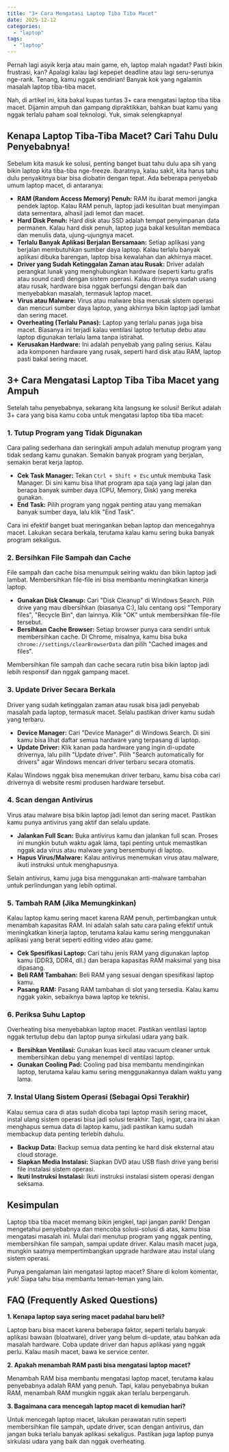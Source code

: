 ```yaml
---
title: "3+ Cara Mengatasi Laptop Tiba Tiba Macet"
date: 2025-12-12
categories: 
  - "laptop"
tags: 
  - "laptop"
---
```


Pernah lagi asyik kerja atau main game, eh, laptop malah ngadat? Pasti bikin frustrasi, kan? Apalagi kalau lagi kepepet deadline atau lagi seru-serunya nge-rank. Tenang, kamu nggak sendirian! Banyak kok yang ngalamin masalah laptop tiba-tiba macet.

Nah, di artikel ini, kita bakal kupas tuntas 3+ cara mengatasi laptop tiba tiba macet. Dijamin ampuh dan gampang dipraktikkan, bahkan buat kamu yang nggak terlalu paham soal teknologi. Yuk, simak selengkapnya!

## Kenapa Laptop Tiba-Tiba Macet? Cari Tahu Dulu Penyebabnya!

Sebelum kita masuk ke solusi, penting banget buat tahu dulu apa sih yang bikin laptop kita tiba-tiba nge-freeze. Ibaratnya, kalau sakit, kita harus tahu dulu penyakitnya biar bisa diobatin dengan tepat. Ada beberapa penyebab umum laptop macet, di antaranya:

- **RAM (Random Access Memory) Penuh:** RAM itu ibarat memori jangka pendek laptop. Kalau RAM penuh, laptop jadi kesulitan buat menyimpan data sementara, alhasil jadi lemot dan macet.
- **Hard Disk Penuh:** Hard disk atau SSD adalah tempat penyimpanan data permanen. Kalau hard disk penuh, laptop juga bakal kesulitan membaca dan menulis data, ujung-ujungnya macet.
- **Terlalu Banyak Aplikasi Berjalan Bersamaan:** Setiap aplikasi yang berjalan membutuhkan sumber daya laptop. Kalau terlalu banyak aplikasi dibuka barengan, laptop bisa kewalahan dan akhirnya macet.
- **Driver yang Sudah Ketinggalan Zaman atau Rusak:** Driver adalah perangkat lunak yang menghubungkan hardware (seperti kartu grafis atau sound card) dengan sistem operasi. Kalau drivernya sudah usang atau rusak, hardware bisa nggak berfungsi dengan baik dan menyebabkan masalah, termasuk laptop macet.
- **Virus atau Malware:** Virus atau malware bisa merusak sistem operasi dan mencuri sumber daya laptop, yang akhirnya bikin laptop jadi lambat dan sering macet.
- **Overheating (Terlalu Panas):** Laptop yang terlalu panas juga bisa macet. Biasanya ini terjadi kalau ventilasi laptop tertutup debu atau laptop digunakan terlalu lama tanpa istirahat.
- **Kerusakan Hardware:** Ini adalah penyebab yang paling serius. Kalau ada komponen hardware yang rusak, seperti hard disk atau RAM, laptop pasti bakal sering macet.

## 3+ Cara Mengatasi Laptop Tiba Tiba Macet yang Ampuh

Setelah tahu penyebabnya, sekarang kita langsung ke solusi! Berikut adalah 3+ cara yang bisa kamu coba untuk mengatasi laptop tiba tiba macet:

### 1\. Tutup Program yang Tidak Digunakan

Cara paling sederhana dan seringkali ampuh adalah menutup program yang tidak sedang kamu gunakan. Semakin banyak program yang berjalan, semakin berat kerja laptop.

- **Cek Task Manager:** Tekan `Ctrl + Shift + Esc` untuk membuka Task Manager. Di sini kamu bisa lihat program apa saja yang lagi jalan dan berapa banyak sumber daya (CPU, Memory, Disk) yang mereka gunakan.
- **End Task:** Pilih program yang nggak penting atau yang memakan banyak sumber daya, lalu klik "End Task".

Cara ini efektif banget buat meringankan beban laptop dan mencegahnya macet. Lakukan secara berkala, terutama kalau kamu sering buka banyak program sekaligus.

### 2\. Bersihkan File Sampah dan Cache

File sampah dan cache bisa menumpuk seiring waktu dan bikin laptop jadi lambat. Membersihkan file-file ini bisa membantu meningkatkan kinerja laptop.

- **Gunakan Disk Cleanup:** Cari "Disk Cleanup" di Windows Search. Pilih drive yang mau dibersihkan (biasanya C:), lalu centang opsi "Temporary files", "Recycle Bin", dan lainnya. Klik "OK" untuk membersihkan file-file tersebut.
- **Bersihkan Cache Browser:** Setiap browser punya cara sendiri untuk membersihkan cache. Di Chrome, misalnya, kamu bisa buka `chrome://settings/clearBrowserData` dan pilih "Cached images and files".

Membersihkan file sampah dan cache secara rutin bisa bikin laptop jadi lebih responsif dan nggak gampang macet.

### 3\. Update Driver Secara Berkala

Driver yang sudah ketinggalan zaman atau rusak bisa jadi penyebab masalah pada laptop, termasuk macet. Selalu pastikan driver kamu sudah yang terbaru.

- **Device Manager:** Cari "Device Manager" di Windows Search. Di sini kamu bisa lihat daftar semua hardware yang terpasang di laptop.
- **Update Driver:** Klik kanan pada hardware yang ingin di-update drivernya, lalu pilih "Update driver". Pilih "Search automatically for drivers" agar Windows mencari driver terbaru secara otomatis.

Kalau Windows nggak bisa menemukan driver terbaru, kamu bisa coba cari drivernya di website resmi produsen hardware tersebut.

### 4\. Scan dengan Antivirus

Virus atau malware bisa bikin laptop jadi lemot dan sering macet. Pastikan kamu punya antivirus yang aktif dan selalu update.

- **Jalankan Full Scan:** Buka antivirus kamu dan jalankan full scan. Proses ini mungkin butuh waktu agak lama, tapi penting untuk memastikan nggak ada virus atau malware yang bersembunyi di laptop.
- **Hapus Virus/Malware:** Kalau antivirus menemukan virus atau malware, ikuti instruksi untuk menghapusnya.

Selain antivirus, kamu juga bisa menggunakan anti-malware tambahan untuk perlindungan yang lebih optimal.

### 5\. Tambah RAM (Jika Memungkinkan)

Kalau laptop kamu sering macet karena RAM penuh, pertimbangkan untuk menambah kapasitas RAM. Ini adalah salah satu cara paling efektif untuk meningkatkan kinerja laptop, terutama kalau kamu sering menggunakan aplikasi yang berat seperti editing video atau game.

- **Cek Spesifikasi Laptop:** Cari tahu jenis RAM yang digunakan laptop kamu (DDR3, DDR4, dll.) dan berapa kapasitas RAM maksimal yang bisa dipasang.
- **Beli RAM Tambahan:** Beli RAM yang sesuai dengan spesifikasi laptop kamu.
- **Pasang RAM:** Pasang RAM tambahan di slot yang tersedia. Kalau kamu nggak yakin, sebaiknya bawa laptop ke teknisi.

### 6\. Periksa Suhu Laptop

Overheating bisa menyebabkan laptop macet. Pastikan ventilasi laptop nggak tertutup debu dan laptop punya sirkulasi udara yang baik.

- **Bersihkan Ventilasi:** Gunakan kuas kecil atau vacuum cleaner untuk membersihkan debu yang menempel di ventilasi laptop.
- **Gunakan Cooling Pad:** Cooling pad bisa membantu mendinginkan laptop, terutama kalau kamu sering menggunakannya dalam waktu yang lama.

### 7\. Instal Ulang Sistem Operasi (Sebagai Opsi Terakhir)

Kalau semua cara di atas sudah dicoba tapi laptop masih sering macet, instal ulang sistem operasi bisa jadi solusi terakhir. Tapi, ingat, cara ini akan menghapus semua data di laptop kamu, jadi pastikan kamu sudah membackup data penting terlebih dahulu.

- **Backup Data:** Backup semua data penting ke hard disk eksternal atau cloud storage.
- **Siapkan Media Instalasi:** Siapkan DVD atau USB flash drive yang berisi file instalasi sistem operasi.
- **Ikuti Instruksi Instalasi:** Ikuti instruksi instalasi sistem operasi dengan seksama.

## Kesimpulan

Laptop tiba tiba macet memang bikin jengkel, tapi jangan panik! Dengan mengetahui penyebabnya dan mencoba solusi-solusi di atas, kamu bisa mengatasi masalah ini. Mulai dari menutup program yang nggak penting, membersihkan file sampah, sampai update driver. Kalau masih macet juga, mungkin saatnya mempertimbangkan upgrade hardware atau instal ulang sistem operasi.

Punya pengalaman lain mengatasi laptop macet? Share di kolom komentar, yuk! Siapa tahu bisa membantu teman-teman yang lain.

## FAQ (Frequently Asked Questions)

**1\. Kenapa laptop saya sering macet padahal baru beli?**

Laptop baru bisa macet karena beberapa faktor, seperti terlalu banyak aplikasi bawaan (bloatware), driver yang belum di-update, atau bahkan ada masalah hardware. Coba update driver dan hapus aplikasi yang nggak perlu. Kalau masih macet, bawa ke service center.

**2\. Apakah menambah RAM pasti bisa mengatasi laptop macet?**

Menambah RAM bisa membantu mengatasi laptop macet, terutama kalau penyebabnya adalah RAM yang penuh. Tapi, kalau penyebabnya bukan RAM, menambah RAM mungkin nggak akan terlalu berpengaruh.

**3\. Bagaimana cara mencegah laptop macet di kemudian hari?**

Untuk mencegah laptop macet, lakukan perawatan rutin seperti membersihkan file sampah, update driver, scan dengan antivirus, dan jangan buka terlalu banyak aplikasi sekaligus. Pastikan juga laptop punya sirkulasi udara yang baik dan nggak overheating.
